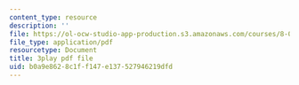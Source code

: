```yaml
---
content_type: resource
description: ''
file: https://ol-ocw-studio-app-production.s3.amazonaws.com/courses/8-06-quantum-physics-iii-spring-2018/b0a9e8628c1ff147e137527946219dfd_UOoKUdjVP78.pdf
file_type: application/pdf
resourcetype: Document
title: 3play pdf file
uid: b0a9e862-8c1f-f147-e137-527946219dfd
---
```

